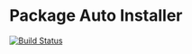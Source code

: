 # Package Auto Installer

[![Build Status](https://travis-ci.org/cmoscardi/package-installer.svg?branch=master)](https://travis-ci.org/cmoscardi/package-installer)
